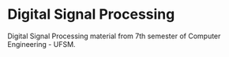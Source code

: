 # Digital Signal Processing
Digital Signal Processing material from 7th semester of Computer Engineering - UFSM.
